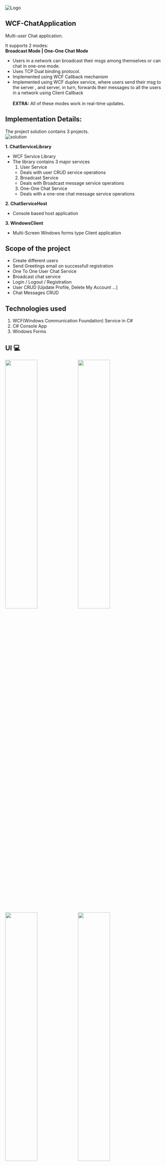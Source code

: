 ![Logo](https://user-images.githubusercontent.com/48133426/108637853-81771d80-74b2-11eb-8bca-c891660e59a6.jpg)

## WCF-ChatApplication
Multi-user Chat application.

It supports 2 modes: <br>
**Broadcast Mode  | One-One Chat Mode** <br> 
- Users in a network can broadcast their msgs among themselves or can chat in one-one mode. 
- Uses TCP Dual binding protocol. 
- Implemented using WCF Callback mechanism
- Implemented using WCF duplex service, where users send their msg to the server , and server, in turn, forwards their messages to all the users in a network using Client Callback <br> <br>
**EXTRA:** All of these modes work in real-time updates.

## Implementation Details:
The project solution contains 3 projects. <br>
![solution](https://user-images.githubusercontent.com/48133426/108638225-2d6d3880-74b4-11eb-8047-b4096ec9089f.jpg)

**1. ChatServiceLibrary** 
  - WCF Service Library 
  - The library contains 3 major services
    1. User Service
    - Deals with user CRUD service operations
    2. Broadcast Service
    - Deals with Broadcast message service operations
    3. One-One Chat Service
    - Deals with a one-one chat message service operations

**2. ChatServiceHost** 
- Console based host application

**3. WindowsClient**
- Multi-Screen Windows forms type Client application


## Scope of the project
- Create different users
- Send Greetings email on successfull registration
- One To One User Chat Service
- Broadcast chat service
- Login / Logout / Registration
- User CRUD [Update Profile, Delete My Account ...]
- Chat Messages CRUD

## Technologies used
1. WCF(Windows Communication Foundation) Service in C#
2. C# Console App
3. Windows Forms

## UI 💻
<img src="https://user-images.githubusercontent.com/48133426/108638536-d5373600-74b5-11eb-96e6-5a6ed4ad6f55.jpg" width="45%"></img> <img src="https://user-images.githubusercontent.com/48133426/108638542-d7999000-74b5-11eb-82d8-1340aa6cd97d.jpg" width="45%"></img> <img src="https://user-images.githubusercontent.com/48133426/108638553-dcf6da80-74b5-11eb-8ec1-7626d4866e18.jpg" width="45%"></img> <img src="https://user-images.githubusercontent.com/48133426/108638559-dff1cb00-74b5-11eb-997c-b4aae27dacb2.jpg" width="45%"></img> <img src="https://user-images.githubusercontent.com/48133426/108638563-e4b67f00-74b5-11eb-9442-c937cad2a4db.png" width="45%"></img> <img src="https://user-images.githubusercontent.com/48133426/108638566-e718d900-74b5-11eb-9498-8e9d1c7e1a91.png" width="45%"></img> 

## Live Demo
[Visit Demo](http://bit.ly/soc_project_demo) <br>
[Presentation_Doc](http://bit.ly/soc_project_demo_doc)

### The MIT License
[![License: MIT](https://img.shields.io/badge/License-MIT-yellow.svg)](https://github.com/nevilparmar11/WCF-ChatApplication/blob/main/LICENSE)  

---------

```javascript

if (youEnjoyed) {
    starThisRepository();
}

```

-----------

## Thank You
- Author : [Nevil Parmar](https://nevilparmar.me)
